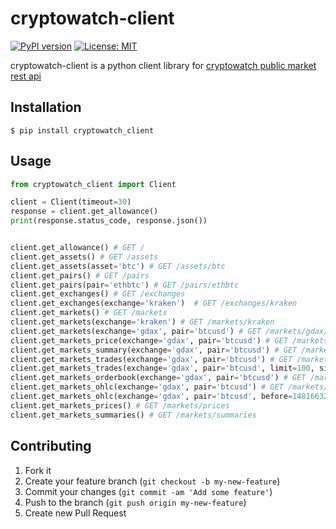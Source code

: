 # cryptowatch-client

[![PyPI version](https://badge.fury.io/py/cryptowatch-client.svg)](https://badge.fury.io/py/cryptowatch-client)
[![License: MIT](https://img.shields.io/badge/License-MIT-yellow.svg)](https://opensource.org/licenses/MIT)

cryptowatch-client is a python client library for [cryptowatch public market rest api](https://cryptowat.ch/docs/api)


## Installation

    $ pip install cryptowatch_client

## Usage

```python
from cryptowatch_client import Client

client = Client(timeout=30)
response = client.get_allowance()
print(response.status_code, response.json())


client.get_allowance() # GET /
client.get_assets() # GET /assets
client.get_assets(asset='btc') # GET /assets/btc
client.get_pairs() # GET /pairs
client.get_pairs(pair='ethbtc') # GET /pairs/ethbtc
client.get_exchanges() # GET /exchanges
client.get_exchanges(exchange='kraken')  # GET /exchanges/kraken
client.get_markets() # GET /markets
client.get_markets(exchange='kraken') # GET /markets/kraken
client.get_markets(exchange='gdax', pair='btcusd') # GET /markets/gdax/btcusd
client.get_markets_price(exchange='gdax', pair='btcusd') # GET /markets/gdax/btcusd/price
client.get_markets_summary(exchange='gdax', pair='btcusd') # GET /markets/gdax/btcusd/summary
client.get_markets_trades(exchange='gdax', pair='btcusd') # GET /markets/gdax/btcusd/trades
client.get_markets_trades(exchange='gdax', pair='btcusd', limit=100, since=1481663244) # GET /markets/gdax/btcusd/trades
client.get_markets_orderbook(exchange='gdax', pair='btcusd') # GET /markets/gdax/btcusd/orderbook
client.get_markets_ohlc(exchange='gdax', pair='btcusd') # GET /markets/gdax/btcusd/ohlc
client.get_markets_ohlc(exchange='gdax', pair='btcusd', before=1481663244, after=1481663244, periods='60,180,108000') # GET /markets/gdax/btcusd/ohlc
client.get_markets_prices() # GET /markets/prices
client.get_markets_summaries() # GET /markets/summaries
```

## Contributing

1. Fork it
2. Create your feature branch (`git checkout -b my-new-feature`)
3. Commit your changes (`git commit -am 'Add some feature'`)
4. Push to the branch (`git push origin my-new-feature`)
5. Create new Pull Request